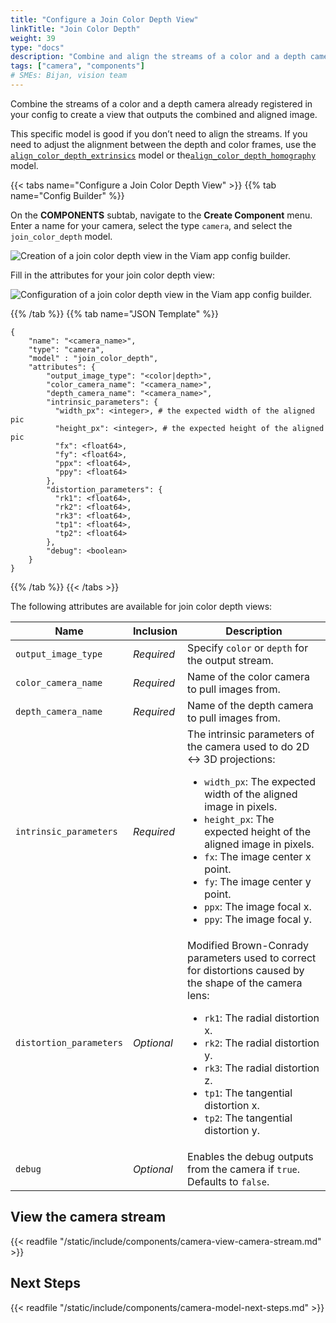 ```yaml
---
title: "Configure a Join Color Depth View"
linkTitle: "Join Color Depth"
weight: 39
type: "docs"
description: "Combine and align the streams of a color and a depth camera."
tags: ["camera", "components"]
# SMEs: Bijan, vision team
---
```


Combine the streams of a color and a depth camera already registered in your config to create a view that outputs the combined and aligned image.

This specific model is good if you don’t need to align the streams.
If you need to adjust the alignment between the depth and color frames, use the [`align_color_depth_extrinsics`](../align-color-depth-extrinsics) model or the[`align_color_depth_homography`](../align-color-depth-homography) model.

{{< tabs name="Configure a Join Color Depth View" >}}
{{% tab name="Config Builder" %}}

On the **COMPONENTS** subtab, navigate to the **Create Component** menu.
Enter a name for your camera, select the type `camera`, and select the `join_color_depth` model.

<img src="../img/create-join-color-depth.png" alt="Creation of a join color depth view in the Viam app config builder." style="max-width:500px" />

Fill in the attributes for your join color depth view:

<img src="../img/configure-join-color-depth.png" alt="Configuration of a join color depth view in the Viam app config builder." />

{{% /tab %}}
{{% tab name="JSON Template" %}}

```json-viam {class="line-numbers linkable-line-numbers"}
{
    "name": "<camera_name>",
    "type": "camera",
    "model" : "join_color_depth",
    "attributes": {
        "output_image_type": "<color|depth>",
        "color_camera_name": "<camera_name>",
        "depth_camera_name": "<camera_name>",
        "intrinsic_parameters": {
          "width_px": <integer>, # the expected width of the aligned pic
          "height_px": <integer>, # the expected height of the aligned pic
          "fx": <float64>,
          "fy": <float64>,
          "ppx": <float64>,
          "ppy": <float64>
        },
        "distortion_parameters": {
          "rk1": <float64>,
          "rk2": <float64>,
          "rk3": <float64>,
          "tp1": <float64>,
          "tp2": <float64>
        },
        "debug": <boolean>
    }
}
```

{{% /tab %}}
{{< /tabs >}}

The following attributes are available for join color depth views:

| Name | Inclusion | Description |
| ---- | --------- | ----------- |
| `output_image_type` | *Required* | Specify `color` or `depth` for the output stream. |
| `color_camera_name` | *Required* | Name of the color camera to pull images from. |
| `depth_camera_name` | *Required* | Name of the depth camera to pull images from. |
| `intrinsic_parameters` | *Required* | The intrinsic parameters of the camera used to do 2D <-> 3D projections: <ul> <li> <code>width_px</code>: The expected width of the aligned image in pixels. </li> <li> <code>height_px</code>: The expected height of the aligned image in pixels. </li> <li> <code>fx</code>: The image center x point. </li> <li> <code>fy</code>: The image center y point. </li> <li> <code>ppx</code>: The image focal x. </li> <li> <code>ppy</code>: The image focal y. </li> </ul> |
| `distortion_parameters` | *Optional* | Modified Brown-Conrady parameters used to correct for distortions caused by the shape of the camera lens: <ul> <li> <code>rk1</code>: The radial distortion x. </li> <li> <code>rk2</code>: The radial distortion y. </li> <li> <code>rk3</code>: The radial distortion z. </li> <li> <code>tp1</code>: The tangential distortion x. </li> <li> <code>tp2</code>: The tangential distortion y. </li> </ul> |
| `debug` | *Optional* | Enables the debug outputs from the camera if `true`. Defaults to `false`. |

## View the camera stream

{{< readfile "/static/include/components/camera-view-camera-stream.md" >}}

## Next Steps

{{< readfile "/static/include/components/camera-model-next-steps.md" >}}
